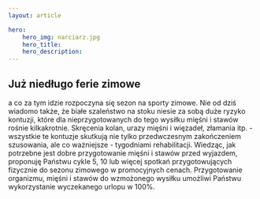 ```yaml
---
layout: article

hero: 
    hero_img: narciarz.jpg
    hero_title: 
    hero_description: 
---
```

## Już niedługo ferie zimowe

a co za tym idzie rozpoczyna się sezon na sporty zimowe. 
Nie od dziś wiadomo także, że białe szaleństwo na stoku niesie za sobą duże ryzyko kontuzji, które dla nieprzygotowanych do tego wysiłku mięśni i stawów rośnie kilkakrotnie. 
Skręcenia kolan, urazy mięśni i więzadeł, złamania itp. - wszystkie te kontuzje skutkują nie tylko przedwczesnym zakończeniem szusowania, ale co ważniejsze - tygodniami rehabilitacji.
Wiedząc, jak potrzebne jest dobre przygotowanie mięśni i stawów przed wyjazdem, proponuję Państwu cykle 5, 10 lub więcej spotkań przygotowujących fizycznie do sezonu zimowego w promocyjnych cenach. Przygotowanie organizmu, mięśni i stawów do wzmożonego wysiłku umożliwi Państwu wykorzystanie wyczekanego urlopu w 100%.
